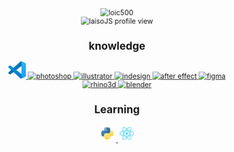 <div id="header" align="center">
    <img src="https://media.giphy.com/media/tCnP4Xf98BWxZNdCmW/giphy.gif" alt="loic500" width="150"/>
    <br> 
    <img src="https://komarev.com/ghpvc/?username=laisoJS&label=Profile%20views&color=25221B&style=flat" alt="laisoJS profile view" width="150"/>
    <br/> 
    <div id="knowledge">
        <h2>knowledge</h2>
        <div class="icon">
            <a href="https://code.visualstudio.com/" target="_blank">
                <img src="https://raw.githubusercontent.com/github/explore/bbd48b997e8d0bef63f676eca4da5e1f76487b56/topics/visual-studio-code/visual-studio-code.png" alt="visual studio code" width="35">
            </a>
            <a href="https://www.adobe.com/be_fr/products/photoshop.html" target="_blank">
                <img src="https://cdn-icons-png.flaticon.com/512/5968/5968520.png" alt="photoshop" width="35">
            </a>
            <a href="https://www.adobe.com/be_fr/products/illustrator.html" target="_blank">
                <img src="https://cdn-icons-png.flaticon.com/512/5968/5968472.png" alt="illustrator" width="35">
            </a>
            <a href="https://www.adobe.com/be_fr/products/indesign.html" target="_blank">
                <img src="https://cdn-icons-png.flaticon.com/512/5968/5968482.png" alt="indesign" width="35">
            </a>
            <a href="adobe.com/be_fr/products/aftereffects.html" target="_blank">
                <img src="https://cdn-icons-png.flaticon.com/512/5968/5968428.png" alt="after effect" width="35">
            </a>
            <a href="https://www.figma.com/" target="_blank">
                <img src="https://cdn-icons-png.flaticon.com/512/5968/5968705.png" alt="figma" width="35">
            </a>
            <a href="www.rhino3d.com" target="_blank">
                <img src="https://www.rhino3d.com/new-source/images/favicon.ico" alt="rhino3d" width="35">
            </a>
            <a href="www.blender.org" target="_blank">
                <img src="https://www.blender.org/wp-content/themes/bthree/assets/icons/favicon.svg" alt="blender" width="35">
            </a>
        </div>
    </div>
        <h2>Learning</h2>
        <div class="icon">
            <a href="https://python.org/" target="_blank">
                <img src="https://raw.githubusercontent.com/github/explore/80688e429a7d4ef2fca1e82350fe8e3517d3494d/topics/python/python.png" alt="python" width="35">
            </a>
            <a href="https://react.dev/" target="_blank">
                <img src="https://raw.githubusercontent.com/github/explore/80688e429a7d4ef2fca1e82350fe8e3517d3494d/topics/react/react.png" alt="react" width="35">
            </a>
        </div>
    </div>
</div>
